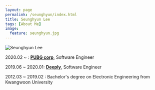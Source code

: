 ```yaml
---
layout: page
permalink: /seunghyun/index.html
title: Seunghyun Lee
tags: [About Me]
image:
  feature: seunghyun.jpg
---
```


<img src="{{ site.url }}/images/seunghyun_new.jpeg" alt="Seunghyun Lee">

2020.02 ~ : **[PUBG corp](https://www.pubg.com/ko/)**, Software Engineer

2019.06 ~ 2020.01: **[Deeply](https://deeply.co.kr/)**, Software Engineer

2012.03 ~ 2019.02 : Bachelor's degree on Electronic Engineering from Kwangwoon University
